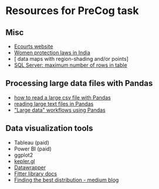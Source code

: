 # Resources for PreCog task

## Misc
- [Ecourts website](https://services.ecourts.gov.in/ecourtindia_v6/?p=home/index&app_token=130ec7f3ce3c9738bb9fd9ff57c6764fe578d8739c08125c5aa0ac919c9a6f57)
- [Women protection laws in India](https://www.legalserviceindia.com/legal/article-4101-women-protection-in-india.html)
- [ data maps with region-shading and/or points]
- [SQL Server: maximum number of rows in table](https://stackoverflow.com/questions/759244/sql-server-the-maximum-number-of-rows-in-table)

## Processing large data files with Pandas
- [how to read a large csv file with Pandas](https://stackoverflow.com/questions/25962114/how-do-i-read-a-large-csv-file-with-pandas)
- [reading large text files in Pandas](https://stackoverflow.com/questions/23411619/reading-large-text-files-with-pandas)
- ["Large data" workflows using Pandas](https://stackoverflow.com/questions/14262433/large-data-workflows-using-pandas)

## Data visualization tools
- Tableau (paid)
- Power BI (paid)
- ggplot2
- [kepler.gl](https://kepler.gl/)
- [Datawrapper](https://www.datawrapper.de/)
- [Fitter library docs](https://fitter.readthedocs.io/en/latest/)
- [Finding the best distribution - medium blog](https://medium.com/the-researchers-guide/finding-the-best-distribution-that-fits-your-data-using-pythons-fitter-library-319a5a0972e9)

